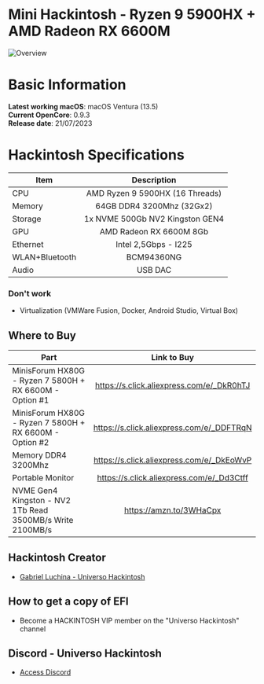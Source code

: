 # Mini Hackintosh - Ryzen 9 5900HX + AMD Radeon RX 6600M

![Overview](https://github.com/luchina-gabriel/EFI-MINISFORUM-HX90G-OR-HX80G-RYZEN-9-5900H-RYZEN-7-5700HX-RX6600M-WITH-AIRDROP-PUBLIC/assets/23700365/2fccf4f9-d57d-4e4d-ba36-cfbd63d97207)

# Basic Information

**Latest working macOS**: macOS Ventura (13.5)
<br>
**Current OpenCore**: 0.9.3
<br>
**Release date**: 21/07/2023

# Hackintosh Specifications
|Item|Description|
|-|:-------:|
|CPU|AMD Ryzen 9 5900HX (16 Threads)|
|Memory|64GB DDR4 3200Mhz (32Gx2)|
|Storage|1x NVME 500Gb NV2 Kingston GEN4|
|GPU|AMD Radeon RX 6600M 8Gb|
|Ethernet|Intel 2,5Gbps - I225|
|WLAN+Bluetooth|BCM94360NG|
|Audio|USB DAC|

### Don't work
- Virtualization (VMWare Fusion, Docker, Android Studio, Virtual Box)

## Where to Buy

|Part|Link to Buy|
|-|:-------:|
|MinisForum HX80G - Ryzen 7 5800H + RX 6600M - Option #1|https://s.click.aliexpress.com/e/_DkR0hTJ|
|MinisForum HX80G - Ryzen 7 5800H + RX 6600M - Option #2|https://s.click.aliexpress.com/e/_DDFTRqN|
|Memory DDR4 3200Mhz|https://s.click.aliexpress.com/e/_DkEoWvP|
|Portable Monitor|https://s.click.aliexpress.com/e/_Dd3Ctff|
|NVME Gen4 Kingston - NV2 1Tb Read 3500MB/s Write 2100MB/s|https://amzn.to/3WHaCpx

## Hackintosh Creator
- [Gabriel Luchina - Universo Hackintosh](https://luchina.com.br)

## How to get a copy of EFI
- Become a HACKINTOSH VIP member on the "Universo Hackintosh" channel

## Discord - Universo Hackintosh
- [Access Discord](https://discord.universohackintosh.com.br)
